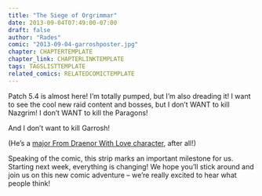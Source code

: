```yaml
---
title: "The Siege of Orgrimmar"
date: 2013-09-04T07:49:00-07:00
draft: false
author: "Rades"
comic: "2013-09-04-garroshposter.jpg"
chapter: CHAPTERTEMPLATE
chapter_link: CHAPTERLINKTEMPLATE
tags: TAGSLISTTEMPLATE
related_comics: RELATEDCOMICTEMPLATE
---
```


Patch 5.4 is almost here! I’m totally pumped, but I’m also dreading it! I want to see the cool new raid content and bosses, but I don’t WANT to kill Nazgrim! I don’t WANT to kill the Paragons! 


And I don’t want to kill Garrosh!


(He’s a <a href="https://web.archive.org/web/20171203063003/http://fromdraenor.com/?p=804">major From Draenor With Love character</a>, after all!)


Speaking of the comic, this strip marks an important milestone for us. Starting next week, everything is changing! We hope you’ll stick around and join us on this new comic adventure – we’re really excited to hear what people think!

